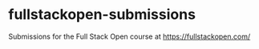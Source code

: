 # fullstackopen-submissions
Submissions for the Full Stack Open course at https://fullstackopen.com/
